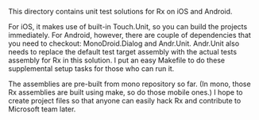 This directory contains unit test solutions for Rx on iOS and Android.

For iOS, it makes use of built-in Touch.Unit, so you can build the projects
immediately.
For Android, however, there are couple of dependencies that you need to
checkout: MonoDroid.Dialog and Andr.Unit. Andr.Unit also needs to replace
the default test target assembly with the actual tests assembly for Rx
in this solution. I put an easy Makefile to do these supplemental setup
tasks for those who can run it.

The assemblies are pre-built from mono repository so far. (In mono, those
Rx assemblies are built using make, so do those mobile ones.)
I hope to create project files so that anyone can easily hack Rx and
contribute to Microsoft team later.


